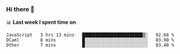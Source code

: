 ### Hi there 👋

<!--
**DBvc/DBvc** is a ✨ _special_ ✨ repository because its `README.md` (this file) appears on your GitHub profile.

Here are some ideas to get you started:

- 🔭 I’m currently working on ...
- 🌱 I’m currently learning ...
- 👯 I’m looking to collaborate on ...
- 🤔 I’m looking for help with ...
- 💬 Ask me about ...
- 📫 How to reach me: ...
- 😄 Pronouns: ...
- ⚡ Fun fact: ...
-->

📊 **Last week I spent time on**
<!--START_SECTION:waka-->
```text
JavaScript   3 hrs 13 mins   ███████████████████████▒░   92.68 % 
OCaml        8 mins          █░░░░░░░░░░░░░░░░░░░░░░░░   03.90 % 
Other        7 mins          █░░░░░░░░░░░░░░░░░░░░░░░░   03.40 % 
```
<!--END_SECTION:waka-->
